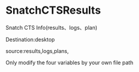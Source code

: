 # SnatchCTSResults
Snatch CTS Info(results、logs、plan)

Destination:desktop

source:results,logs,plans,

Only modify the four variables by your own file path 

